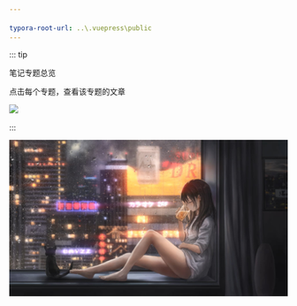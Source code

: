```yaml
---

typora-root-url: ..\.vuepress\public
---
```




::: tip 

笔记专题总览

点击每个专题，查看该专题的文章

![](https://img.shields.io/github/license/Q10Viking/q10viking.github.io)

:::

![girl](https://raw.githubusercontent.com/Q10Viking/PictureRepos/main/imgs/202111291258902.jpg)

